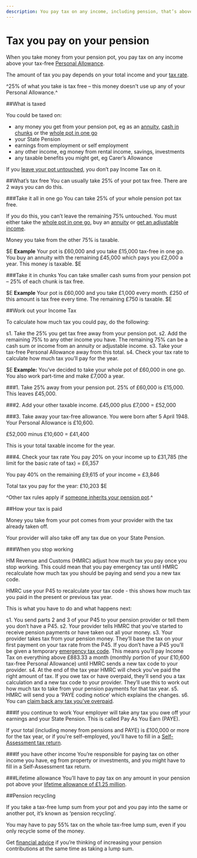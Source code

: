```yaml
---
description: You pay tax on any income, including pension, that’s above your tax-free Personal Allowance.
---
```


# Tax you pay on your pension

When you take money from your pension pot, you pay tax on any income above your tax-free [Personal Allowance](https://www.gov.uk/income-tax-rates).

The amount of tax you pay depends on your total income and your [tax rate](https://www.gov.uk/income-tax-rates).

^25% of what you take is tax free – this money doesn't use up any of your Personal Allowance.^

##What is taxed

You could be taxed on:

- any money you get from your pension pot, eg as an [annuity](/guaranteed-income), [cash in chunks](/take-cash-in-chunks) or the [whole pot in one go](/take-whole-pot)
- your State Pension
- earnings from employment or self employment
- any other income, eg money from rental income, savings, investments
- any taxable benefits you might get, eg Carer’s Allowance

If you [leave your pot untouched](/leave-pot-untouched), you don’t pay Income Tax on it.

##What’s tax free
You can usually take 25% of your pot tax free. There are 2 ways you can do this.

###Take it all in one go
You can take 25% of your whole pension pot tax free.

If you do this, you can’t leave the remaining 75% untouched. You must either take the [whole pot in one go](/take-whole-pot), buy an [annuity](/guaranteed-income) or [get an adjustable income](/adjustable-income).

Money you take from the other 75% is taxable.

$E
**Example**
Your pot is £60,000 and you take £15,000 tax-free in one go.
You buy an annuity with the remaining £45,000 which pays you £2,000 a year.
This money is taxable.
$E

###Take it in chunks
You can take smaller cash sums from your pension pot – 25% of each chunk is tax free.

$E
**Example**
Your pot is £60,000 and you take £1,000 every month. £250 of this amount is tax free every time. The remaining £750 is taxable.
$E

##Work out your Income Tax

To calculate how much tax you could pay, do the following:

s1. Take the 25% you get tax free away from your pension pot.
s2. Add the remaining 75% to any other income you have. The remaining 75% can be a cash sum or income from an annuity or adjustable income.
s3. Take your tax-free Personal Allowance away from this total.
s4. Check your tax rate to calculate how much tax you’ll pay for the year.

$E
**Example:**
You’ve decided to take your whole pot of £60,000 in one go.
You also work part-time and make £7,000 a year.

###1. Take 25% away from your pension pot.
25% of £60,000 is £15,000.
This leaves £45,000.

###2. Add your other taxable income.
£45,000 plus £7,000 = £52,000

###3. Take away your tax-free allowance.
You were born after 5 April 1948. Your Personal Allowance is £10,600.

£52,000 minus £10,600 = £41,400

This is your total taxable income for the year.

###4. Check your tax rate
You pay 20% on your income up to £31,785 (the limit for the basic rate of tax) = £6,357

You pay 40% on the remaining £9,615 of your income = £3,846

Total tax you pay for the year: £10,203
$E

^Other tax rules apply if [someone inherits your pension pot](/when-you-die).^

##How your tax is paid

Money you take from your pot comes from your provider with the tax already taken off.

Your provider will also take off any tax due on your State Pension.

###When you stop working

HM Revenue and Customs (HMRC) adjust how much tax you pay once you stop working. This could mean that you pay emergency tax until HMRC recalculate how much tax you should be paying and send you a new tax code. 

HMRC use your P45 to recalculate your tax code - this shows how much tax you paid in the present or previous tax year. 

This is what you have to do and what happens next: 

s1. You send parts 2 and 3 of your P45 to your pension provider or tell them you don’t have a P45.
s2. Your provider tells HMRC that you've started to receive pension payments or have taken out all your money.
s3. Your provider takes tax from your pension money. They’ll base the tax on your first payment on your tax rate from the P45. If you don’t have a P45 you’ll be given a temporary [emergency tax code](https://www.gov.uk/emergency-tax-code). This means you’ll pay Income Tax on everything above £883.33 a month (monthly portion of your £10,600 tax-free Personal Allowance) until HMRC sends a new tax code to your provider.
s4. At the end of the tax year HMRC will check you've paid the right amount of tax. If you owe tax or have overpaid, they’ll send you a tax calculation and a new tax code to your provider. They’ll use this to work out how much tax to take from your pension payments for that tax year.
s5. HMRC will send you a ‘PAYE coding notice’ which explains the changes.
s6. You can [claim back any tax you’ve overpaid](https://www.gov.uk/claim-tax-refund/you-get-a-pension).


###If you continue to work
Your employer will take any tax you owe off your earnings and your State Pension. This is called Pay As You Earn (PAYE). 

If your total (including money from pensions and PAYE) is £100,000 or more for the tax year, or if you're self-employed, you'll have to fill in a [Self-Assessment tax return](https://www.gov.uk/self-assessment-tax-returns).

###If you have other income
You’re responsible for paying tax on other income you have, eg from property or investments, and you might have to fill in a Self-Assessment tax return.

###Lifetime allowance
You’ll have to pay tax on any amount in your pension pot above your [lifetime allowance of £1.25 million](https://www.gov.uk/tax-on-your-private-pension).

##Pension recycling

If you take a tax-free lump sum from your pot and you pay into the same or another pot, it’s known as ‘pension recycling’.
 
You may have to pay 55% tax on the whole tax-free lump sum, even if you only recycle some of the money.

Get [financial advice](/financial-advice) if you’re thinking of increasing your pension contributions at the same time as taking a lump sum.
